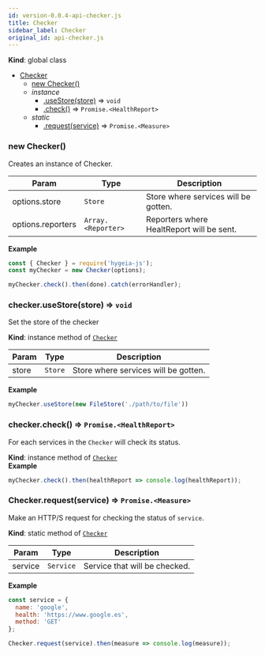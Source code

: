```yaml
---
id: version-0.0.4-api-checker.js
title: Checker
sidebar_label: Checker
original_id: api-checker.js
---
```


  **Kind**: global class  

* [Checker](#Checker)
    * [new Checker()](#new_Checker_new)
    * _instance_
        * [.useStore(store)](#Checker+useStore) ⇒ <code>void</code>
        * [.check()](#Checker+check) ⇒ <code>Promise.&lt;HealthReport&gt;</code>
    * _static_
        * [.request(service)](#Checker.request) ⇒ <code>Promise.&lt;Measure&gt;</code>

<a name="new_Checker_new"></a>

### new Checker()
Creates an instance of Checker.


| Param | Type | Description |
| --- | --- | --- |
| options.store | <code>Store</code> | Store where services will be gotten. |
| options.reporters | <code>Array.&lt;Reporter&gt;</code> | Reporters where HealtReport will be sent. |

**Example**  
```js
const { Checker } = require('hygeia-js');
const myChecker = new Checker(options);

myChecker.check().then(done).catch(errorHandler);
```
<a name="Checker+useStore"></a>

### checker.useStore(store) ⇒ <code>void</code>
Set the store of the checker

**Kind**: instance method of [<code>Checker</code>](#Checker)  

| Param | Type | Description |
| --- | --- | --- |
| store | <code>Store</code> | Store where services will be gotten. |

**Example**  
```js
myChecker.useStore(new FileStore('./path/to/file'))
``` 
<a name="Checker+check"></a>

### checker.check() ⇒ <code>Promise.&lt;HealthReport&gt;</code>
For each services in the `Checker` will check its status.

**Kind**: instance method of [<code>Checker</code>](#Checker)  
**Example**  
```js
myChecker.check().then(healthReport => console.log(healthReport));
``` 
<a name="Checker.request"></a>

### Checker.request(service) ⇒ <code>Promise.&lt;Measure&gt;</code>
Make an HTTP/S request for checking the status of `service`.

**Kind**: static method of [<code>Checker</code>](#Checker)  

| Param | Type | Description |
| --- | --- | --- |
| service | <code>Service</code> | Service that will be checked. |

**Example**  
```js
const service = {
  name: 'google',
  health: 'https://www.google.es',
  method: 'GET'
};

Checker.request(service).then(measure => console.log(measure));
``` 
